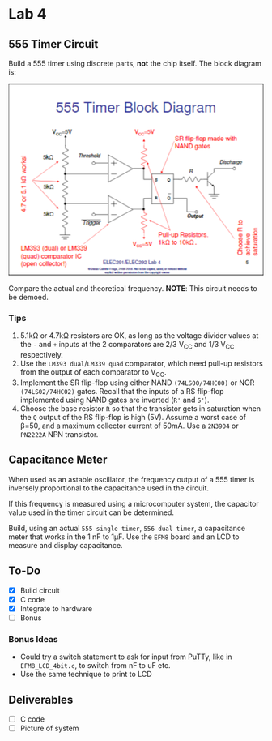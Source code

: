# Lab 4

## 555 Timer Circuit
Build a 555 timer using discrete parts, **not** the chip itself. The block diagram is:

![555 timer](https://github.com/tzchuen/elec291-lab4-2019w2/blob/master/555_block.png)

Compare the actual and theoretical frequency. **NOTE**: This circuit needs to be demoed. 

### Tips
1. 5.1kΩ or 4.7kΩ resistors are OK, as long as the voltage divider values at the `-` and `+` inputs at the 2 comparators are 2/3 V<sub>CC</sub> and 1/3 V<sub>CC</sub> respectively.
2. Use the `LM393 dual`/`LM339 quad` comparator, which need pull-up resistors from the output of each comparator to V<sub>CC</sub>.
3. Implement the SR flip-flop using either NAND `(74LS00/74HC00)` or NOR `(74LS02/74HC02)` gates. Recall that the inputs of a RS flip-flop implemented using NAND gates are inverted (`R'` and `S'`).
4. Choose the base resistor `R` so that the transistor gets in saturation when the `Q` output of the RS flip-flop is high (5V). Assume a worst case of β=50, and a maximum collector current of 50mA. Use a `2N3904` or `PN2222A` NPN transistor. 

## Capacitance Meter
When used as an astable oscillator, the frequency output of a 555 timer is inversely proportional to the capacitance used in the circuit.

If this frequency is measured using a microcomputer system, the capacitor value used in the timer circuit can be determined.

Build, using an actual `555 single timer`, `556 dual timer`, a capacitance meter that works in the 1 nF to 1μF. Use the `EFM8` board and an LCD to measure and display capacitance.

## To-Do
- [X] Build circuit
- [X] C code
- [X] Integrate to hardware
- [ ] Bonus

### Bonus Ideas
- Could try a switch statement to ask for input from PuTTy, like in `EFM8_LCD_4bit.c`, to switch from nF to uF etc.
- Use the same technique to print to LCD

## Deliverables
- [ ] C code
- [ ] Picture of system
